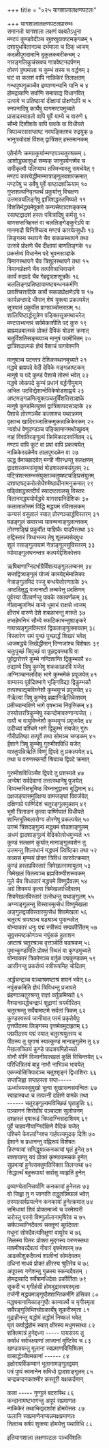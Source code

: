 +++
title = "०२५ यागशालालक्षणपटलः"

+++
यागशालालक्षणपटलप्रारम्भः  
समानतो यागशाला लक्षणं वक्ष्यतेऽधुना  
मण्टपं कुण्डवेदीञ्च स्रुक्स्रुवावष्टमङ्गळम् १  
दशायुधवितानञ्च दर्भमाला च दिक् ध्वजम्  
कदळीपूगदामानि दुकूलकबरीकचम् २  
नारङ्गलिकुचंस्रक्च गात्रवेष्टनदर्पणम्  
तोरणं पुष्पमाला च कुम्भं तस्य च वर्द्धनम् ३  
घटं वा कलशं वापि नाळिकेरं तिलाक्षतम्  
गन्धपुष्पगुळञ्चैव द्रव्याण्यन्यानि यानि च ४  
होमद्रव्याणि सर्वाणि समापाद्य विधानवित्  
उत्सवे च प्रतिष्ठायां दीक्षायां प्रोक्षणेऽपि च ५  
स्नपनादिषु कार्येषु यागमण्टपमुच्यते  
प्रासादस्याग्रतो वापि पूर्वे याम्ये च वारुणे ६  
सौम्ये दिशीशके वापि पावके वा विधीयते  
त्रिपञ्चरससप्ताष्ट नवपङ्क्तिश्च रुद्रयुक् ७  
भानुत्रयोदशं विंशत् द्वात्रिंशत् हस्तमानकम्

एतैर्मानैः क्रमात्कुर्यान्मण्टपञ्चतुरश्रकम् ८  
आशोद्ध्यवसुधां सम्यक् जानुपर्यन्तमेव च  
समीकृत्वौ पलिप्याथ तस्मिन्वास्तु समर्चयेत् ९  
मण्टपं कारयेद्धीमान्मात्राङ्गुलवशात्क्रमात्  
मण्टपेषु च सर्वेषु पूर्वे वाष्टादशक्रियाम् १०  
गुप्तशल्यनिवृत्यर्त्थं प्रकुर्यात्तु विचक्षणः  
उत्तमत्रयलिङ्गेषु द्वात्रिंशद्धस्तमिष्यते ११  
विंशतिर्मद्ध्यमेषूक्तो कन्यसेष्टादशङ्करम्  
रसाष्टद्वादशं हस्तः पवित्रादिषु कर्मसु १२  
बाणसप्तत्रिहस्तं वा चललिङ्गेङ्कुरेऽपि वा  
मानमादौ विनिश्चित्य मण्टपं कारयेत्सुधीः १३  
लिङ्गस्य स्थापने चैव सकळस्थापने तथा  
उत्सवे प्रोक्षणे चैव दीक्षायां बाणलिङ्गके १४  
प्रकर्त्तव्यं विधानेन पदे भुवनसञ्ज्ञके  
विमानस्थापने चैव त्रिशूलस्थापने तथा १५  
विमानप्रोक्षणे चैव तत्पवित्राधिवासने  
कार्यं रुद्रपदे चैव गेहद्वादशसूत्रकैः १६  
चललिङ्गप्रतिष्ठायामष्टबन्धनकर्मणि  
प्रायश्चित्तादिके कार्ये सकळप्रोक्षणेऽपि च १७  
कार्यन्नन्दपदे धीमान् शेषं युक्त्या प्रकल्पयेत्  
सूत्रपातं प्रकुर्वीत प्रागग्रञ्चोत्तराग्रम् १८  
शालिपिष्टार्द्धसूत्रेण पङ्क्तिसूत्रमथाचरेत्  
मण्टपाभ्यन्तरं सर्वमेकाशीति पदं कुरु १९  
ब्राह्म्यन्नवात्मकं प्रोक्तं दैविकं षोडशं क्रमात्  
चतुर्विंशतिसङ्ख्यञ्च मानुषं पदमीरितम् २०  
द्वात्रिंशदात्मकं ज्ञेयं पैशाचं यागवेश्मनि

मानुषञ्च पदन्तत्र देशिकस्थानमुच्यते २१  
मद्ध्ये ब्रह्मपदे वेदी देविके मङ्गळाष्टकम्  
मानुषे च पदे कुण्डं पैशाचे तोरणं भवेत् २२  
मद्ध्ये त्वेकपदे कुम्भं प्रधानं वर्द्धनीमुमाम्  
अभितः पदविद्येशान्देविकेषोडशाह्वये २३  
अष्टमङ्गळमित्युक्तञ्चतुर्विंशतिसञ्ज्ञके  
मानुषे कुण्डमित्युक्तं द्वात्रिंशत्पदसञ्ज्ञके २४  
पैशाचे तोरणञ्चैव कलशश्च यथाक्रमम्  
वृक्षञ्च खादिरञ्जातिक्रमुकन्नाळिकेरकम् २५  
न्यग्रोधं वेणुदण्डञ्च पङ्क्तिमानमथोच्छ्रयम्  
नाहं विंशतिरङ्गुल्यं क्रिमिकाटरवर्जितम् २६  
मण्टपं वापि कूटं वा प्रपां वापि प्रकल्पयेत्  
नाळिकेरदळेनैव तालपूगदळेन वा २७  
ऊद्ध् र्वमाच्छादयेत् मन्त्री नीरन्ध्रन्तु सलक्षणम्  
द्वादशस्तम्भसंयुक्तं षोडशस्तम्बसंयुतम् २८  
षट्त्रिंशत्स्तम्भसंयुक्तञ्चतुष्षष्ट्यङ्घ्रिसंयुतम्  
दशाष्टषट्करोत्सेधैश्श्रेष्ठादीनामनुक्रमात् २९  
षड्विंशद्धस्तदीर्घं स्यादष्टतालसु विस्तरः  
वितानमद्ध्ययोर्मद्ध्ये यागसद्मनिदेशिकः ३०  
कलातालोत्तमं विद्धि मद्ध्यमं रवितालकम्  
कन्यसं वसुतालं स्यात् तोरणञ्चार्द्धविस्तरम् ३१  
षडङ्गुलं समारभ्य यावन्मन्वङ्गुलान्तकम्  
तोरणाङ्घ्रिं प्रकुर्वीत याज्ञिकैः पादपैस्तथा ३२  
तद्विस्तारं त्रिधाभज्य तेषु शूलन्न्यसेद्बुधः  
शूलं रसाङ्गुलायामं नेत्राङ्गुलसुविस्तरम् ३३  
व्योमाङ्गुलघनन्तत्र कल्पयेद्देशिकोत्तमः

ऋषिबाणाग्निदर्भाग्रैर्विंशत्यङ्गुललम्बनम् ३४  
सप्तद्वित्र्यङ्गुलं योज्यं कारयेद्दर्भमालिकाः  
नेत्राङ्गुलमिदं रज्जु बन्धयेत्तोरणाग्रके ३५  
अष्टदिक्षुद्ध् वजानष्टौ लम्बयेत्तु प्रदक्षिणम्  
पूर्वस्यां पीतवर्णन्तु पावके रक्तवर्णकम् ३६  
नीलाम्बुजनिभं याम्ये धूमाभं राक्षसे ध्वजम्  
क्षीराभं वारुणे देशे शबळाभन्तु मारुते ३७  
तप्तहेमनिभं सौम्ये स्फटिकाभन्तुशाङ्करे  
गायत्र्यङ्गुलविस्तारं द्विकलाङ्गुलमायतम् ३८  
विस्तारेण समं पुच्छं पुच्छार्द्धं शिखरं भवेत्  
ध्वजमद्ध्ये लिखेद्धीमान् दिग्गजांश्च विशेषतः ३९  
चतुःपुच्छं त्रिपुच्छं वा पुछद्वयमथापि वा  
पूर्वद्वारोत्तरे कुम्भे नन्दिशान्ति द्विकुम्भकौ ४०  
तद्याम्ये त्रिषु कुम्भेषु शककाळरविं यजेत्  
अग्निञ्चानलदिक् भागे कुम्भमेकं प्रपूजयेत् ४१  
याम्यस्य पूर्वदिक्भागे भृङ्गिविद्या द्विकुम्भकौ  
तत्पश्चाद्यमविघ्नेशौ कुम्भयुग्मं प्रपूजयेत् ४२  
नैर्ऋत्यां त्रिषु कुम्भेषु ब्रह्मानिर्ऋतिकेशवम्  
प्रतीच्यान्दक्षिणे भागे वृषभञ्च निवृत्तिकम् ४३  
तस्योत्तरत्रिकुम्भेषु स्कन्दोमावरुणान्यजेत् ।  
वायौ च वायुविघ्नेशौ कुम्भयुग्मं प्रपूजयेत् ४४  
उदीच्यां पश्चिमे भागे द्विकुम्भे संयजेत् गुरुः  
गौरीप्रतिष्ठा तत्पूर्वे तथा सोमञ्च चण्डकम् ४५  
ईशाने त्रिषु कुम्भेषु गुरुमीशविधिं यजेत्  
वास्तुपन्निर्ऋतिं विष्णुं द्विपदे तु प्रकल्पयेत् ४६  
तथा च वरुणस्कन्दौ श्रियञ्च द्विपदे क्रमात्

गुरुमीशविधिञ्चैव द्विपदे तु प्रशस्यते ४७  
अन्येषां सर्वदेवानां तत्तत्स्थानेषु पूजयेत्  
दिव्यन्तरिक्षभूमिष्ठ विघ्नानुद्वास्य बुद्धिमान् ४८  
दक्षजङ्घासमुत्क्षिप्य वामजङ्घां विवर्जयेत्  
दक्षिणाग्रे पार्ष्णिदेशं चतुरङ्गुलमुन्नतम् ४९  
भूमौ त्रिताडनं कृत्वा पार्ष्णिघातं विधीयते  
शान्तिभूतिबलारोग्य तोरणेषु प्रकल्पयेत् ५०  
उत्तमं त्रिंशदङ्गुल्यं मद्ध्यमं षोडशाङ्गुलम्  
अधमं द्वादशाङ्गुल्यं वेदिकोत्सेधमुच्यते ५१  
कुण्डं सलक्षणं कुर्यात् मानाङ्गुलवशेन तु  
उत्तमन्तु शिलाधानं मद्ध्यमं त्विष्टिका तथा ५२  
कन्न्यसं मृण्मयं प्रोक्तं त्रिविधं कारयेत्क्रमात्  
कुण्डं हस्तप्रविस्तारं त्रिमेखलसमायुतम् ५३  
त्रिमेखलं त्रितत्वञ्च ब्रह्मविष्ण्वीशरूपकम्  
मूले चैव विधातारं मद्ध्यमे विष्णुदैवतम् ५४  
अग्रे शिवमयं कृत्वा त्रिमेखलाधिदैवतम्  
शिवमेखलविस्तारं उत्सेधन्तु यथाङ्गुलम् ५५  
अग्न्यङ्गुलन्तु विस्तारमुत्सेधं विष्णुमेखला  
अङ्गुलद्वयविस्तारमुत्सेधं शिवमेखला ५६  
चतुरश्रं त्रयश्रञ्च षडश्रञ्च पुमान्भवेत्  
योन्याकारं धनुः पद्मं स्त्रीरूपं सम्प्रकीर्तितम् ५७  
सुवृत्तमष्टकोणञ्च नपुंसकं हुताशन  
अष्टाश्रं चतुरश्रञ्च वृत्तञ्चेति षडश्रकम् ५८  
पुमान्कुण्डमिति प्रोक्तं स्थितं वा कुण्डमुच्यते  
योन्याकारं त्रिकोणञ्च वर्तुळं पद्मकुण्डकम् ५९  
आसीनन्तु प्रकर्तव्यं स्त्रीरूपमिह चोदितम्

अर्द्धचन्द्रञ्च पञ्चाश्रमष्टाश्रं शयनं भवेत् ६०  
नपुंसकमिति ज्ञेयं त्रिविधन्तु प्रजापते  
ब्रंहणाञ्चतुरश्रन्तु राज्ञां वर्तुळमिष्यते ६१  
वैश्यानामर्द्धचन्द्राभं शूद्राणां त्रयमीरितम्  
चतुरश्रन्तु सर्वेषामष्टमे सर्वतां त्रिकम् ६२  
कुण्डस्वरूपं जानीयात् परमं प्रकृतेर्वपुः  
वृत्तपीठस्य लिङ्गस्य वृत्तमेवमुदाहृतम् ६३  
पद्मपीठस्य पद्मं स्यात् चतुरश्रयुतस्य च  
पीठस्य तु युगाश्रं स्यात्कुण्डं मानाङ्गुलेन तु ६४  
मेखलात्रितयं कुण्डे पादत्रयमिहोच्यते  
योनौ योनिं विजानीयात्खातं कुक्षिं विचिन्तयेत् ६५  
परिधित्रितयं बाहु नाभौ नाभिञ्च भावयेत्  
एकज्योतित्रिपादञ्च चतुश्शृङ्गं द्विधाशिराः ६६  
सप्तजिह्वा सप्तहस्ता सप्त-----  
ऊर्ध्वास्यस्सुमुखो भूत्वा सुखासनसमन्वितः ६७  
स्वाहास्वधा च तत्पत्नी दक्षिणे वामके तथा  
------ चतुरङ्गुल्यमविच्छिन्नं घृताहुतिः ६८  
पञ्चाननं शिरोग्रीवं पञ्चादश सुलोचनम्  
दशहस्तं वृषारूढं त्रिपदाग्निसदाशिवम् ६९  
पूर्वे चाहवनीयाग्निर्दक्षिणे वैदिकं यजेत्  
पश्चिमे केवलाग्निश्च गार्हपत्यमुदक् दिशि ७०  
ईशाने च प्रधानन्तु वह्निरूपं विशेषतः  
हिरण्यायां समिद्धूयात्कनकायां घृतं हुनेत् ७१  
रक्तायान्तु यवं प्रोक्तं कृष्णायामन्नकं हुनेत्  
सुप्रभायां हुनेत्सक्तुमतिरिक्ता तिलन्तथा ७२  
सिद्धार्त्थं बहुरूपायां सर्वासु व्याहृतिं हुनेत्

द्रव्याण्येतानिसर्वाणि कनकायां हुनेत्ततः ७३  
यो जिह्वा तु न जानाति तद्धुतन्निष्फलं भवेत्  
तस्मात्सर्वप्रयत्नेन कनकायां हुनेत्क्रमात् ७४  
समिधायां शिवं प्रोक्तमाज्ये च परमेश्वरी  
चरोस्तु परमो विष्णुर्लालानामृषिरेव च ७५  
सर्षपञ्चाग्निदैवत्यं सक्तूनां सूर्यदेवता  
मधूनां सोमदैवत्यमिक्षूणां वायुरेव च ७६  
तिलस्य पितरः प्रोक्ता मुद्गस्य वरुणस्तथा  
माषमीश्वरदैवत्यं नीवारं वृषभेश्वरम् ७७  
आढकीशुकदैवत्यं शालीनां सोमदेवतम्  
दधिनां माधवं प्रोक्तं क्षीरस्य श्रुतिरेव च ७८  
अपूपस्य गणेशन्तु गुळस्य स्कन्ददैवतम् ।  
होमद्रव्यादि सर्वेषामधिदेवाः प्रकीर्तिताः ७९  
सूकरी च मृगीहंसी होममुद्रास्त्रयस्मृताः  
तर्जनी मद्ध्यमाङ्गुष्ठैश्शान्तिकर्मणि हंसिका ८०  
मद्ध्यमानामिकाङ्गुष्ठैः काम्यार्त्थे च मृगीस्मृता  
सर्वैरङ्गुलिभिश्चोग्रकार्येषु सूकरीस्मृता ८१  
मुद्राहीनन्तु यद्धोमं तद्धोमं निष्फलं भवेत्  
घृतं कर्षार्द्धहोमं स्यात् क्षीरस्य मधुनस्तथा ८२  
शक्तिमात्रं हुनेद्दध्ना ----- पायसस्य तु  
कर्षाधं सर्वभक्ष्याणां लाजानां मुष्टिरेव च ८३  
खण्डत्रयन्तु मूलानां स्वप्रमाणविमिश्रितम्  
ग्रासार्द्धञ्चैवमन्नानां ------ ८४  
इक्षोरापर्विकम्मानं भूतानामङ्गुलद्वयम्  
पत्रं पुष्पं स्वमानेन समिधो द्वादशाङ्गुलम् ८५  
चन्द्रचन्दनकाश्मीर कस्तूरी यक्षकर्दमान्

कला ----- गुग्गुलं बदरास्थि ८६  
कन्दानामष्टभागन्तु अपूपं सप्रमाणतः  
नाळिकेरं तथाभिद्यदशांशं होमयेत्ततः ८७  
फलानि स्वप्रमाणेनाप्यन्नमक्षप्रमाणतः  
तिलञ्च सर्षपं शुक्त्या होमयेत्तु यथाविधि ८८

इतियागशाला लक्षणपटलः पञ्चविंशतिः

  
